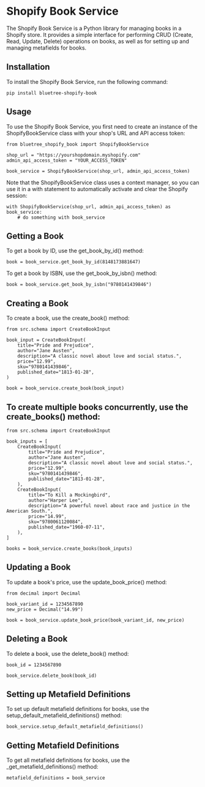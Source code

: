 # Shopify Book Service

The Shopify Book Service is a Python library for managing books in a Shopify store. It provides a simple interface for performing CRUD (Create, Read, Update, Delete) operations on books, as well as for setting up and managing metafields for books.

## Installation

To install the Shopify Book Service, run the following command:

`pip install bluetree-shopify-book`

## Usage

To use the Shopify Book Service, you first need to create an instance of the ShopifyBookService class with your shop's URL and API access token:

```
from bluetree_shopify_book import ShopifyBookService

shop_url = "https://yourshopdomain.myshopify.com"
admin_api_access_token = "YOUR_ACCESS_TOKEN"

book_service = ShopifyBookService(shop_url, admin_api_access_token)
```

Note that the ShopifyBookService class uses a context manager, so you can use it in a with statement to automatically activate and clear the Shopify session:

```
with ShopifyBookService(shop_url, admin_api_access_token) as book_service:
    # do something with book_service
```

## Getting a Book

To get a book by ID, use the get_book_by_id() method:

```
book = book_service.get_book_by_id(8148173881647)
```

To get a book by ISBN, use the get_book_by_isbn() method:

```
book = book_service.get_book_by_isbn("9780141439846")
```

## Creating a Book

To create a book, use the create_book() method:

```
from src.schema import CreateBookInput

book_input = CreateBookInput(
    title="Pride and Prejudice",
    author="Jane Austen",
    description="A classic novel about love and social status.",
    price="12.99",
    sku="9780141439846",
    published_date="1813-01-28",
)

book = book_service.create_book(book_input)
```

## To create multiple books concurrently, use the create_books() method:

```
from src.schema import CreateBookInput

book_inputs = [
    CreateBookInput(
        title="Pride and Prejudice",
        author="Jane Austen",
        description="A classic novel about love and social status.",
        price="12.99",
        sku="9780141439846",
        published_date="1813-01-28",
    ),
    CreateBookInput(
        title="To Kill a Mockingbird",
        author="Harper Lee",
        description="A powerful novel about race and justice in the American South.",
        price="14.99",
        sku="9780061120084",
        published_date="1960-07-11",
    ),
]

books = book_service.create_books(book_inputs)
```

## Updating a Book

To update a book's price, use the update_book_price() method:

```
from decimal import Decimal

book_variant_id = 1234567890
new_price = Decimal("14.99")

book = book_service.update_book_price(book_variant_id, new_price)
```

## Deleting a Book

To delete a book, use the delete_book() method:

```
book_id = 1234567890

book_service.delete_book(book_id)
```

## Setting up Metafield Definitions

To set up default metafield definitions for books, use the setup_default_metafield_definitions() method:

```
book_service.setup_default_metafield_definitions()
```

## Getting Metafield Definitions

To get all metafield definitions for books, use the _get_metafield_definitions() method:

```
metafield_definitions = book_service
```